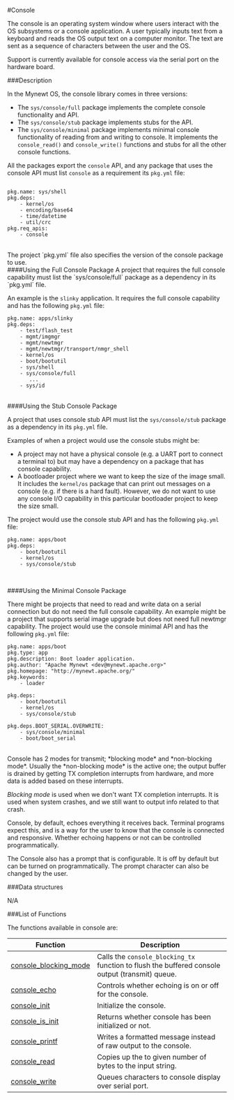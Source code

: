 #Console


The console is an operating system window where users interact with the OS subsystems or a console 
application.  A user typically inputs text from a keyboard and reads the OS output text on a computer
monitor.  The text are sent as a sequence of characters between the user and the OS. 
 
Support is currently available for console access via the serial port on the hardware board.


###Description

In the Mynewt OS, the console library comes in three versions:

* The `sys/console/full` package implements the complete console functionality and API.
* The `sys/console/stub` package implements stubs for the API.
* The `sys/console/minimal` package implements minimal console functionality of reading from and writing to console.  It implements the `console_read()` and `console_write()` functions and stubs for all the other console functions.

All the packages export the `console` API, and any package that uses the console API must list `console` as a requirement its `pkg.yml` file:  

```no-highlight

pkg.name: sys/shell
pkg.deps:
    - kernel/os
    - encoding/base64
    - time/datetime
    - util/crc
pkg.req_apis:
    - console

```
<br>
The project `pkg.yml` file also specifies the version of the console package to use.

<br>
####Using the Full Console Package
A project that requires the full console capability must list the `sys/console/full` package as a dependency in its `pkg.yml` file.

An example is the `slinky` application. It requires the full console capability and has the following
`pkg.yml` file: 

```no-highlight
pkg.name: apps/slinky
pkg.deps:
    - test/flash_test
    - mgmt/imgmgr
    - mgmt/newtmgr
    - mgmt/newtmgr/transport/nmgr_shell
    - kernel/os
    - boot/bootutil
    - sys/shell
    - sys/console/full
       ...
    - sys/id
```
<br>
####Using the Stub Console Package

A project that uses console stub API must list the `sys/console/stub` package as a dependency in its `pkg.yml` file.

Examples of when a project would use the console stubs might be:

* A project may not have a physical console (e.g. a UART port to connect a terminal to) 
but may have a dependency on a package that has console capability. 
* A bootloader project where we want to keep the size of the image small. It includes 
the `kernel/os` package that can print out messages on a console (e.g. if there is a hard fault).
However, we do not want to use any console I/O capability in this particular bootloader project to 
keep the size small. 

The project would use the console stub API and has the following `pkg.yml` file: 

```no-highlight
pkg.name: apps/boot
pkg.deps:
    - boot/bootutil
    - kernel/os
    - sys/console/stub

```
<br>

####Using the Minimal Console Package

There might be projects that need to read and write data on a serial connection but do not need the full console capability. An example might be a project that supports serial image upgrade but does not need full newtmgr capability.  The project would use the console minimal API and has the following `pkg.yml` file: 

```no-highlight
pkg.name: apps/boot
pkg.type: app
pkg.description: Boot loader application.
pkg.author: "Apache Mynewt <dev@mynewt.apache.org>"
pkg.homepage: "http://mynewt.apache.org/"
pkg.keywords:
    - loader

pkg.deps:
    - boot/bootutil
    - kernel/os
    - sys/console/stub

pkg.deps.BOOT_SERIAL.OVERWRITE:
    - sys/console/minimal
    - boot/boot_serial

```			

<br>
Console has 2 modes for transmit; *blocking mode* and *non-blocking mode*. Usually the *non-blocking mode* is the 
active one; the output buffer is drained by getting TX completion interrupts from hardware, and more data is added 
based on these interrupts.

*Blocking mode* is used when we don't want TX completion interrupts. It is used when system crashes, and we still 
want to output info related to that crash.

Console, by default, echoes everything it receives back. Terminal programs expect this, and is a way for the user to 
know that the console is connected and responsive. Whether echoing happens or not can be controlled programmatically.

The Console also has a prompt that is configurable. It is off by default but can be turned on programmatically. The
prompt character can also be changed by the user.

###Data structures

N/A

###List of Functions

The functions available in console are:

| Function | Description |
|---------|-------------|
| [console_blocking_mode](console_blocking_mode.md) | Calls the `console_blocking_tx` function to flush the buffered console output (transmit) queue. |
| [console_echo](console_echo.md) | Controls whether echoing is on or off for the console. |
| [console_init](console_init.md) | Initialize the console. |
| [console_is_init](console_is_init.md) | Returns whether console has been initialized or not. |
| [console_printf](console_printf.md) | Writes a formatted message instead of raw output to the console. |
| [console_read](console_read.md) | Copies up the to given number of bytes to the input string. |
| [console_write](console_write.md) | Queues characters to console display over serial port. |




